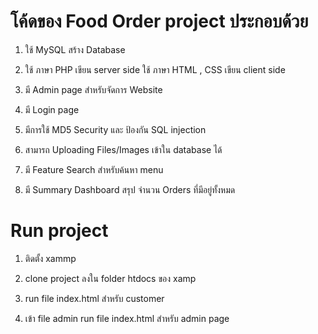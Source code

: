# โค้ดของ Food Order project ประกอบด้วย

1. ใช้ MySQL สร้าง Database 

2. ใช้ ภาษา PHP เขียน server side ใช้ ภาษา HTML , CSS  เขียน client side

3. มี Admin page สำหรับจัดการ Website

4. มี Login page 

5. มีการใช้ MD5 Security และ ป้องกัน SQL injection 

6. สามารถ Uploading Files/Images เข้าใน database ได้

7. มี Feature Search  สำหรับค้นหา menu

8. มี Summary Dashboard สรุป จำนวน Orders ที่มีอยู่ทั้งหมด

# Run project
1. ติดตั้ง xammp

2. clone project ลงใน folder htdocs ของ xamp

3. run file index.html สำหรับ customer

4. เข้า file admin run file index.html สำหรับ admin page
